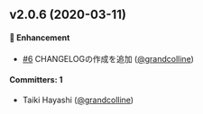
## v2.0.6 (2020-03-11)

#### :rocket: Enhancement
* [#6](https://github.com/grandcolline/changelog-test/pull/6) CHANGELOGの作成を追加 ([@grandcolline](https://github.com/grandcolline))

#### Committers: 1
- Taiki Hayashi ([@grandcolline](https://github.com/grandcolline))
